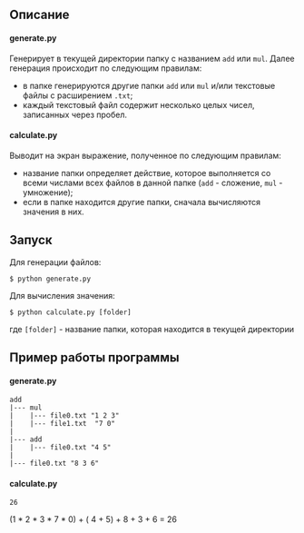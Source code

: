 <h2> Описание </h2>

<h4> generate.py </h4>

Генерирует в текущей директории папку с названием ```add``` или ```mul```. Далее генерация происходит по следующим правилам:
* в папке генерируются другие папки ```add``` или ```mul``` и/или текстовые файлы с расширением ```.txt```;
* каждый текстовый файл содержит несколько целых чисел, записанных через пробел.

<h4> calculate.py </h4>

Выводит на экран выражение, полученное по следующим правилам:
* название папки определяет действие, которое выполняется со всеми числами всех файлов в данной папке (```add``` - сложение, ```mul``` - умножение);
* если в папке находится другие папки, сначала вычисляются значения в них. 

<h2> Запуск </h2> 

Для генерации файлов:
 
    $ python generate.py

Для вычисления значения:

    $ python calculate.py [folder]

где ```[folder]``` - название папки, которая находится в текущей директории

<h2> Пример работы программы </h2>

<h4> generate.py </h4>

    add   
    |--- mul
    |    |--- file0.txt "1 2 3"
    |    |--- file1.txt  "7 0"
    |
    |--- add 
    |    |--- file0.txt "4 5"
    |
    |--- file0.txt "8 3 6"
    
<h4> calculate.py </h4>

    26
(1 * 2 * 3 * 7 * 0) + ( 4 + 5) + 8 + 3 + 6 = 26
